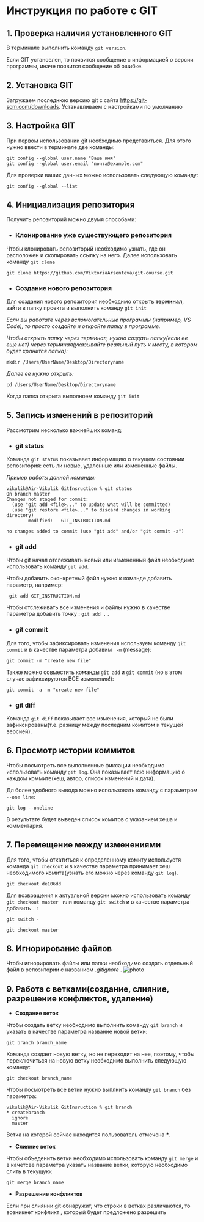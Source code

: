# Инструкция по работе с GIT
## 1. Проверка наличия установленного GIT 
В терминале выполнить команду `git version`.

Если GIT установлен, то появится сообщение с информацией о версии программы, иначе появится сообщение об ошибке.

## 2. Установка GIT
Загружаем последнюю версию git с сайта https://git-scm.com/downloads.
Устанавливаем с настройками по умолчанию

## 3. Настройка GIT
При первом использовании git необходимо представиться. Для этого нужно  ввести в терминале две команды:
```
git config --global user.name "Ваше имя"
git config --global user.email "почта@example.com"
```
Для проверки ваших данных можно использовать следующую команду:
```
git config --global --list
```
## 4. Инициализация репозитория
Получить репозиторий можно двумя способами:

* ### Клонирование уже существующего репозитория

Чтобы клонировать репозиторий необходимо узнать, где он расположен и скопировать ссылку на него. Далее использовать команду `git clone`
```
git clone https://github.com/ViktoriaArsenteva/git-course.git
```
 
 * ###  Создание нового репозитория
 Для создания нового репозитория необходимо открыть **терминал**, зайти в папку проекта и выполнить команду `git init`

  *Если вы работате через вспомогательные программы (например, VS Code), то просто создайте и откройте папку в программе.*

  *Чтобы открыть папку через терминал, нужно создать папку(*если ее еще нет*) через терминал(указывайте реальный путь к месту, в котором будет хранится папка):*
  ```
  mkdir /Users/UserName/Desktop/Directoryname 
  ```
  *Далее ее нужно открыть:*
  ```
  cd /Users/UserName/Desktop/Directoryname 
  ```

Когда папка открыта выполняем команду `git init`

## 5. Запись изменений в репозиторий 
Рассмотрим несколько важнейших команд:
* ###  **git status**
Команда `git status` показыввет информацию о текущем состоянии репозитория: есть ли новые, удаленные или измененные файлы.

*Пример работы данной команды:*
```
vikulik@Air-Vikulik GitInsruction % git status
On branch master
Changes not staged for commit:
  (use "git add <file>..." to update what will be committed)
  (use "git restore <file>..." to discard changes in working directory)
        modified:   GIT_INSTRUCTION.md

no changes added to commit (use "git add" and/or "git commit -a")
```
* ###  **git add**
Чтобы git начал отслеживать новый или измененный файл необходимо использовать команду `git add`.

Чтобы добавить оконкретный файл нужно к команде добавить параметр, например: 
```
 git add GIT_INSTRUCTION.md 
 ```

Чтобы отслеживать все изменения и файлы нужно в качестве параметра добавить точку : `git add .` .

* ### **git commit**
Для того, чтобы зафиксировать изменения используем команду `git commit` и в качестве параметра добавим ` -m` (message):
```
git commit -m "create new file"
```
Также можно совместить команды `git add` и `git commit` (но в этом случае зафиксируются ВСЕ изменения!):
```
git commit -a -m "create new file"
```

* ###  **git diff**
Команда `git diff` показывает все изменения, который не были зафиксированы(т.е. разницу между последним комитом и текущей версией).

## 6. Просмотр истории коммитов 
Чтобы посмотреть все выполненные фиксации необходимо использовать команду `git log`. Она показывает всю информацию о каждом коммите(хеш, автор, список изменений и дата).

Дл более удобного вывода можно использовать команду с параметром `--one line`:
```
git log --oneline
```
В результате будет выведен список комитов с указанием хеша и комментария.

## 7. Перемещение между изменениями
Для того, чтобы откатиться к определенному комиту используетя команда `git checkout` и в качестве параметра принимает хеш необходимого комита(узнать его можно через команду `git log`).
```
git checkout de106dd
```
Для возвращения к актуальной версии можно использовать команду `git checkout master ` или команду `git switch` и в качестве параметра добавить   `-`  :
```
git switch -
```
```
git checkout master
```
## 8. Игнорирование файлов
Чтобы игнорировать файлы или папки необходимо создать отдельный файл в репозитории с названием *.gitignore* .
![photo](скриншотgitignore.jpg)
 
 ## 9. Работа с ветками(создание, слияние, разрешение конфликтов, удаление)
 * __Создание веток__
 
 Чтобы создать ветку необходимо выполнить команду `git branch` и указать в качестве параметра название новой ветки:
 ```
 git branch branch_name
 ```
 Команда создает новую ветку, но не переходит на нее, поэтому, чтобы переключиться на новую ветку необходимо выполнить следующую команду:
 ```
 git checkout branch_name
```
Чтобы посмотреть все ветки нужно выплнить команду `git branch` без параметра:
```
vikulik@Air-Vikulik GitInsruction % git branch
* createbranch
  ignore
  master
```
Ветка на которой сейчас находится пользователь отмечена __*__.

* __Слияние веток__

Чтобы объеденить ветки необходимо использовать команду `git merge` и в качетсве параметра указать название ветки, которую необходимо слить в текущую:
```
git merge branch_name
```
* __Разрешение конфликтов__

Если при слиянии git обнаружит, что строки в ветках различаются, то возникнет конфликт , который будет предложено разрешить